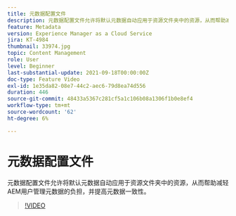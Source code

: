 ```yaml
---
title: 元数据配置文件
description: 元数据配置文件允许将默认元数据自动应用于资源文件夹中的资源，从而帮助减轻AEM用户管理元数据的负担，并提高元数据一致性。
feature: Metadata
version: Experience Manager as a Cloud Service
jira: KT-4984
thumbnail: 33974.jpg
topic: Content Management
role: User
level: Beginner
last-substantial-update: 2021-09-18T00:00:00Z
doc-type: Feature Video
exl-id: 1e35da82-08e7-44c2-aec6-79d8ea74d556
duration: 446
source-git-commit: 48433a5367c281cf5a1c106b08a1306f1b0e8ef4
workflow-type: tm+mt
source-wordcount: '62'
ht-degree: 6%

---
```


# 元数据配置文件

元数据配置文件允许将默认元数据自动应用于资源文件夹中的资源，从而帮助减轻AEM用户管理元数据的负担，并提高元数据一致性。

>[!VIDEO](https://video.tv.adobe.com/v/37281?quality=12&learn=on&captions=chi_hans)
